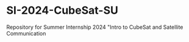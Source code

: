 # SI-2024-CubeSat-SU
Repository for Summer Internship 2024 "Intro to CubeSat and Satellite Communication
